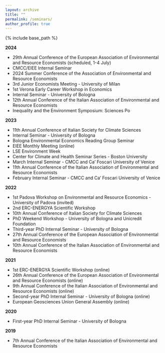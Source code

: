 ```yaml
---
layout: archive
title: ""
permalink: /seminars/
author_profile: true
---
```


{% include base_path %}

**2024**

- 29th Annual Conference of the European Association of Environmental and Resource Economists (scheduled, 1-4 July)
- CMCC/EIEE Internal Seminar
- 2024 Summer Conference of the Association of Environmental and Resource Economists
- 3rd Junior Economists Meeting - University of Milan
- 1st Verona Early Career Workshop in Economics
- Internal Seminar - University of Bologna
- 12th Annual Conference of the Italian Association of Environmental and Resource Economists
- Inequality and the Environment Symposium: Sciences Po

**2023**

- 11th Annual Conference of Italian Society for Climate Sciences
- Internal Seminar - University of Bologna
- Bologna Environmental Economics Reading Group Seminar
- EIEE Monthly Meeting (online)
- LSE Environment Week
- Center for Climate and Health Seminar Series - Boston University
- March Internal Seminar - CMCC and Ca’ Foscari University of Venice
- 11th Annual Conference of the Italian Association of Environmental and Resource Economists
- February Internal Seminar - CMCC and Ca’ Foscari University of Venice

**2022**

- 1st Padova Workshop on Environmental and Resource Economics - University of Padova (invited)
- 2nd ERC-ENERGYA Scientific Workshop
- 10th Annual Conference of Italian Society for Climate Sciences
- PhD Weekend Workshop - University of Bologna and Unicredit Foundation
- Third-year PhD Internal Seminar - University of Bologna
- 27th Annual Conference of the European Association of Environmental and Resource Economists
- 10th Annual Conference of the Italian Association of Environmental and Resource Economists

**2021**

- 1st ERC-ENERGYA Scientific Workshop (online)
- 26th Annual Conference of the European Association of Environmental and Resource Economists (online)
- 9th Annual Conference of the Italian Association of Environmental and Resource Economists (online)
- Second-year PhD Internal Seminar - University of Bologna (online)
- European Geosciences Union General Assembly (online)

**2020**

- First-year PhD Internal Seminar - University of Bologna

**2019**

- 7th Annual Conference of the Italian Association of Environmental and Resource Economists


